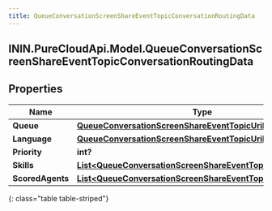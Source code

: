 ```yaml
---
title: QueueConversationScreenShareEventTopicConversationRoutingData
---
```

## ININ.PureCloudApi.Model.QueueConversationScreenShareEventTopicConversationRoutingData

## Properties

|Name | Type | Description | Notes|
|------------ | ------------- | ------------- | -------------|
| **Queue** | [**QueueConversationScreenShareEventTopicUriReference**](QueueConversationScreenShareEventTopicUriReference.html) |  | [optional] |
| **Language** | [**QueueConversationScreenShareEventTopicUriReference**](QueueConversationScreenShareEventTopicUriReference.html) |  | [optional] |
| **Priority** | **int?** |  | [optional] |
| **Skills** | [**List&lt;QueueConversationScreenShareEventTopicUriReference&gt;**](QueueConversationScreenShareEventTopicUriReference.html) |  | [optional] |
| **ScoredAgents** | [**List&lt;QueueConversationScreenShareEventTopicScoredAgent&gt;**](QueueConversationScreenShareEventTopicScoredAgent.html) |  | [optional] |
{: class="table table-striped"}


